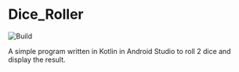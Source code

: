 # Dice_Roller
![Build](https://github.com/XenioxYT/dice_roller/actions/workflows/build-app.yml/badge.svg)

<p>A simple program written in Kotlin in Android Studio to roll 2 dice and display the result.</p>

